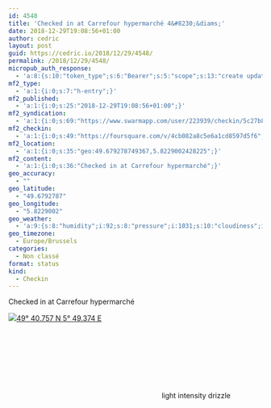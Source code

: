```yaml
---
id: 4548
title: 'Checked in at Carrefour hypermarché 4&#8230;&diams;'
date: 2018-12-29T19:08:56+01:00
author: cedric
layout: post
guid: https://cedric.io/2018/12/29/4548/
permalink: /2018/12/29/4548/
micropub_auth_response:
  - 'a:8:{s:10:"token_type";s:6:"Bearer";s:5:"scope";s:13:"create update";s:2:"me";s:18:"https://cedric.io/";s:9:"issued_by";s:45:"https://cedric.io/wp-json/indieauth/1.0/token";s:9:"client_id";s:27:"https://ownyourswarm.p3k.io";s:9:"issued_at";i:1542614471;s:4:"user";i:1;s:13:"last_accessed";i:1546106953;}'
mf2_type:
  - 'a:1:{i:0;s:7:"h-entry";}'
mf2_published:
  - 'a:1:{i:0;s:25:"2018-12-29T19:08:56+01:00";}'
mf2_syndication:
  - 'a:1:{i:0;s:69:"https://www.swarmapp.com/user/223939/checkin/5c27b838135b39002c384ab5";}'
mf2_checkin:
  - 'a:1:{i:0;s:49:"https://foursquare.com/v/4cb082a8c5e6a1cd8597d5f6";}'
mf2_location:
  - 'a:1:{i:0;s:35:"geo:49.679278749367,5.8229002428225";}'
mf2_content:
  - 'a:1:{i:0;s:36:"Checked in at Carrefour hypermarché";}'
geo_accuracy:
  - ""
geo_latitude:
  - "49.6792787"
geo_longitude:
  - "5.8229002"
geo_weather:
  - 'a:9:{s:8:"humidity";i:92;s:8:"pressure";i:1031;s:10:"cloudiness";i:90;s:4:"wind";a:2:{s:5:"speed";d:5.1;s:6:"degree";i:240;}s:7:"summary";s:23:"light intensity drizzle";s:4:"icon";s:11:"wi-sprinkle";s:10:"visibility";i:500;s:7:"sunrise";s:25:"2018-12-29T08:33:30+01:00";s:6:"sunset";s:25:"2018-12-29T16:43:53+01:00";}'
geo_timezone:
  - Europe/Brussels
categories:
  - Non classé
format: status
kind:
  - Checkin
---
```

Checked in at Carrefour hypermarché

<p class="sloc-display">
  <img class="icon-location" aria-label="Location: " aria-hidden="true" src="https://cedric.io/wp-content/plugins/simple-location/location.svg" /><span class="p-location"><data class="p-latitude" value="49.679279"></data><data class="p-longitude" value="5.822900"></data><a href="https://www.openstreetmap.org/?mlat=49.6792787&mlon=5.8229002#map=13/49.6792787/5.8229002">49° 40.757 N 5° 49.374 E</a></span><br /><span aria-label="light intensity drizzle" title="light intensity drizzle" ><svg class="svg-icon svg-wi-sprinkle" aria-hidden="true"><use xlink:href="https://cedric.io/wp-content/plugins/simple-location/weather-icons.svg#wi-sprinkle"></use></svg></span>&nbsp;light intensity drizzle
</p>